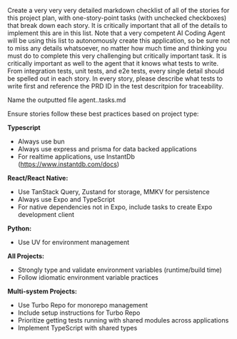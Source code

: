 Create a very very very detailed markdown checklist of all of the stories for this project plan, with one-story-point tasks (with unchecked checkboxes) that break down each story. It is critically important that all of the details to implement this are in this list. Note that a very competent AI Coding Agent will be using this list to autonomously create this application, so be sure not to miss any details whatsoever, no matter how much time and thinking you must do to complete this very challenging but critically important task. It is critically important as well to the agent that it knows what tests to write. From integration tests, unit tests, and e2e tests, every single detail should be spelled out in each story. In every story, please describe what tests to write first and reference the PRD ID in the test descritpion for traceability.

Name the outputted file agent.<project name>.tasks.md

Ensure stories follow these best practices based on project type:

**Typescript**

- Always use bun
- Always use express and prisma for data backed applications
- For realtime applications, use InstantDb (https://www.instantdb.com/docs)

**React/React Native:**

- Use TanStack Query, Zustand for storage, MMKV for persistence
- Always use Expo and TypeScript
- For native dependencies not in Expo, include tasks to create Expo development client

**Python:**

- Use UV for environment management

**All Projects:**

- Strongly type and validate environment variables (runtime/build time)
- Follow idiomatic environment variable practices

**Multi-system Projects:**

- Use Turbo Repo for monorepo management
- Include setup instructions for Turbo Repo
- Prioritize getting tests running with shared modules across applications
- Implement TypeScript with shared types
